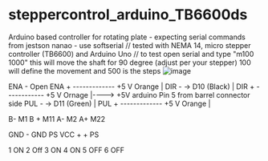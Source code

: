 # steppercontrol_arduino_TB6600ds
Arduino based controller for rotating plate - expecting serial commands from jestson nanao - use softserial  // tested with NEMA 14, micro stepper controller (TB6600) and Arduino Uno  // to test open serial and type "m100 1000" this will move the shaft for 90 degree (adjust per your stepper) 100 will define  the movement and 500 is the steps
![image](https://github.com/andyshahbazian/steppercontrol_arduino_TB6600ds/assets/16087670/2ff29e59-f850-452e-9c7e-04399ac37945)


ENA -   Open 
ENA +   ------------- +5  V   Orange |
DIR -  -> D10  (Black)               |
DIR +   ------------  +5  V   Ornage |----> +5V arduino Pin 5 from barrel connector side 
PUL -  -> D11  (Green)               |
PUL +   -------------  +5 V   Orange |

B-  M1
B + M11
A-  M2
A+  M22

GND - GND PS
VCC + +   PS


1 ON
2 Off 
3 ON
4 ON 
5 OFF
6 OFF 

